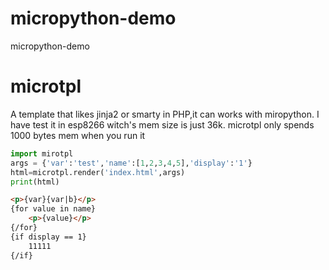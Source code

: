 # micropython-demo
micropython-demo

# microtpl
A template that likes jinja2 or smarty in PHP,it can works with miropython. I have test it in esp8266 witch's mem size is just 36k.
microtpl only spends 1000 bytes mem when you run it


```python
import mirotpl
args = {'var':'test','name':[1,2,3,4,5],'display':'1'}
html=microtpl.render('index.html',args)
print(html)
```

```html
<p>{var}{var|b}</p>
{for value in name}
	<p>{value}</p>
{/for}
{if display == 1}
	11111
{/if}
```
